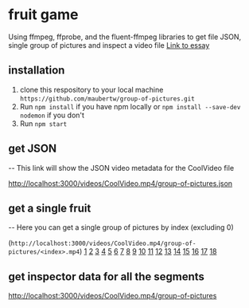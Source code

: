 # fruit game
Using ffmpeg, ffprobe, and the fluent-ffmpeg libraries to get file JSON, single group of pictures and inspect a video file
[Link to essay](https://docs.google.com/document/d/1jcDqj88Cn8nR3cmBwBhwMwCEIq9ifeF-eRybXkUx2-Y/edit?usp=sharing)

## installation
1.  clone this respository to your local machine
`https://github.com/maubertw/group-of-pictures.git`
2.  Run `npm install` if you have npm locally or `npm install --save-dev nodemon` if you don't
3.  Run `npm start`

## get JSON
-- This link will show the JSON video metadata for the CoolVideo file <br/>

[http://localhost:3000/videos/CoolVideo.mp4/group-of-pictures.json](http://localhost:3000/videos/CoolVideo.mp4/group-of-pictures.json)

## get a single fruit
-- Here you can get a single group of pictures by index (excluding 0) <br/>

(`http://localhost:3000/videos/CoolVideo.mp4/group-of-pictures/<index>.mp4`)
[1](http://localhost:3000/videos/CoolVideo.mp4/group-of-pictures/1.mp4)
[2](http://localhost:3000/videos/CoolVideo.mp4/group-of-pictures/2.mp4)
[3](http://localhost:3000/videos/CoolVideo.mp4/group-of-pictures/3.mp4)
[4](http://localhost:3000/videos/CoolVideo.mp4/group-of-pictures/4.mp4)
[5](http://localhost:3000/videos/CoolVideo.mp4/group-of-pictures/5.mp4)
[6](http://localhost:3000/videos/CoolVideo.mp4/group-of-pictures/6.mp4)
[7](http://localhost:3000/videos/CoolVideo.mp4/group-of-pictures/7.mp4)
[8](http://localhost:3000/videos/CoolVideo.mp4/group-of-pictures/8.mp4)
[9](http://localhost:3000/videos/CoolVideo.mp4/group-of-pictures/9.mp4)
[10](http://localhost:3000/videos/CoolVideo.mp4/group-of-pictures/10.mp4)
[11](http://localhost:3000/videos/CoolVideo.mp4/group-of-pictures/11.mp4)
[12](http://localhost:3000/videos/CoolVideo.mp4/group-of-pictures/12.mp4)
[13](http://localhost:3000/videos/CoolVideo.mp4/group-of-pictures/13.mp4)
[14](http://localhost:3000/videos/CoolVideo.mp4/group-of-pictures/14.mp4)
[15](http://localhost:3000/videos/CoolVideo.mp4/group-of-pictures/15.mp4)
[16](http://localhost:3000/videos/CoolVideo.mp4/group-of-pictures/16.mp4)
[17](http://localhost:3000/videos/CoolVideo.mp4/group-of-pictures/17.mp4)
[18](http://localhost:3000/videos/CoolVideo.mp4/group-of-pictures/18.mp4)

## get inspector data for all the segments
[http://localhost:3000/videos/CoolVideo.mp4/group-of-pictures](http://localhost:3000/videos/CoolVideo.mp4/group-of-pictures)






